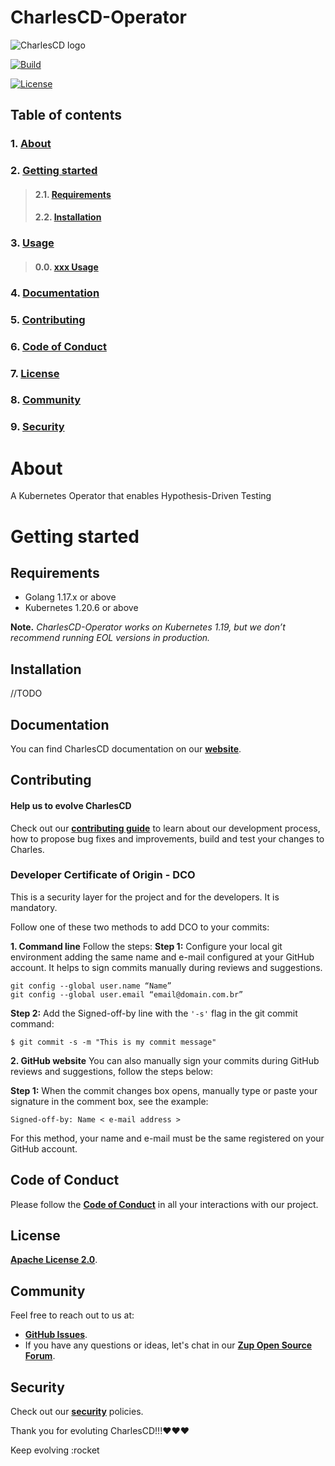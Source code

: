 # CharlesCD-Operator

<img class="special-img-class" src="https://raw.githubusercontent.com/ZupIT/charlescd/main/images/logo.png"  alt="CharlesCD logo"/>

[![Build](https://github.com/ZupIT/charlescd-operator/actions/workflows/build.yaml/badge.svg?event=push)](https://github.com/ZupIT/charlescd-operator/actions/workflows/build.yaml)

[![License](https://img.shields.io/badge/License-Apache%202.0-blue.svg)](https://opensource.org/licenses/Apache-2.0)


## **Table of contents**
### 1. [**About**](#about)
### 2. [**Getting started**](#getting-started)
>#### 2.1.   [**Requirements**](#requirements)
>#### 2.2.  [**Installation**](#installing-horusec)
### 3. [**Usage**](#usage)
>#### 0.0. [**xxx Usage**](#xx-usage)
### 4. [**Documentation**](#documentation)       
### 5. [**Contributing**](#contributing)
### 6. [**Code of Conduct**](#code-of-conduct)
### 7. [**License**](#license)
### 8. [**Community**](#community)
### 9. [**Security**](#security)


# **About**

A Kubernetes Operator that enables Hypothesis-Driven Testing

# **Getting started**

## **Requirements**

- Golang 1.17.x or above
- Kubernetes 1.20.6 or above

**Note.** *CharlesCD-Operator works on Kubernetes 1.19, but we don’t recommend running EOL versions in production.*



## **Installation**
//TODO

## **Documentation**
You can find CharlesCD documentation on our [**website**](https://docs.charlescd.io/v2.0.x/index.html).


## **Contributing**

#### **Help us to evolve CharlesCD**
Check out our [**contributing guide**](CONTRIBUTING.md) to learn about our development process, how to propose bug fixes and improvements, build and test your changes to Charles. 

### **Developer Certificate of Origin - DCO**

 This is a security layer for the project and for the developers. It is mandatory.
 
 
 Follow one of these two methods to add DCO to your commits:
 
**1. Command line**
 Follow the steps: 
 **Step 1:** Configure your local git environment adding the same name and e-mail configured at your GitHub account. It helps to sign commits manually during reviews and suggestions.

 ```
git config --global user.name “Name”
git config --global user.email “email@domain.com.br”
```
**Step 2:** Add the Signed-off-by line with the `'-s'` flag in the git commit command:

```
$ git commit -s -m "This is my commit message"
```

**2. GitHub website**
You can also manually sign your commits during GitHub reviews and suggestions, follow the steps below: 

**Step 1:** When the commit changes box opens, manually type or paste your signature in the comment box, see the example:

```
Signed-off-by: Name < e-mail address >
```
For this method, your name and e-mail must be the same registered on your GitHub account.

## **Code of Conduct**
Please follow the [**Code of Conduct**](https://github.com/ZupIT/charlescd-operator/blob/main/CODE_OF_CONDUCT.md) in all your interactions with our project.

## **License**
 [**Apache License 2.0**](https://github.com/ZupIT/charlescd-operator/blob/main/LICENSE).

## **Community** 
Feel free to reach out to us at:

- [**GitHub Issues**](https://github.com/ZupIT/docs-charles/issues).
- If you have any questions or ideas, let's chat in our [**Zup Open Source Forum**](https://forum.zup.com.br).

## **Security**
Check out our [**security**](SECURITY.md) policies.

Thank you for evoluting CharlesCD!!!:heart::heart::heart:

Keep evolving :rocket



